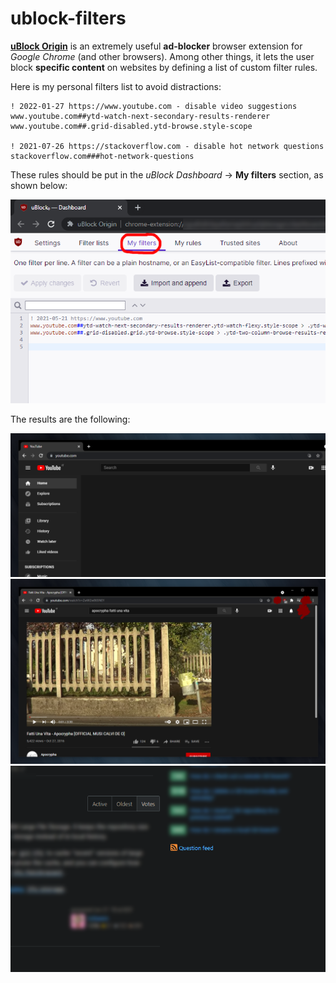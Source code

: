 # ublock-filters

[**uBlock Origin**](https://github.com/gorhill/uBlock) is an extremely useful **ad-blocker** browser extension for *Google Chrome* (and other browsers). Among other things, it lets the user block **specific content** on websites by defining a list of custom filter rules.

Here is my personal filters list to avoid distractions:

```
! 2022-01-27 https://www.youtube.com - disable video suggestions
www.youtube.com##ytd-watch-next-secondary-results-renderer
www.youtube.com##.grid-disabled.ytd-browse.style-scope

! 2021-07-26 https://stackoverflow.com - disable hot network questions
stackoverflow.com###hot-network-questions
```

These rules should be put in the *uBlock Dashboard* &rarr; **My filters** section, as shown below:

![](img/screen-01.png)

The results are the following:

![](img/results-01.png)
![](img/results-02.png)
![](img/results-03.png)
